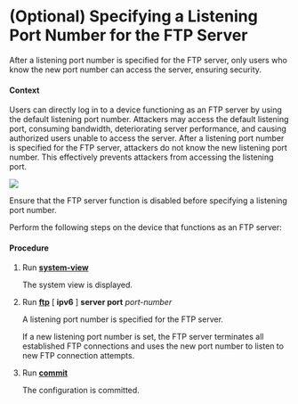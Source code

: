 (Optional) Specifying a Listening Port Number for the FTP Server
================================================================

After a listening port number is specified for the FTP server, only users who know the new port number can access the server, ensuring security.

#### Context

Users can directly log in to a device functioning as an FTP server by using the default listening port number. Attackers may access the default listening port, consuming bandwidth, deteriorating server performance, and causing authorized users unable to access the server. After a listening port number is specified for the FTP server, attackers do not know the new listening port number. This effectively prevents attackers from accessing the listening port.

![](../../../../public_sys-resources/note_3.0-en-us.png) 

Ensure that the FTP server function is disabled before specifying a listening port number.

Perform the following steps on the device that functions as an FTP server:


#### Procedure

1. Run [**system-view**](cmdqueryname=system-view)
   
   
   
   The system view is displayed.
2. Run [**ftp**](cmdqueryname=ftp) [ **ipv6** ] **server port** *port-number*
   
   
   
   A listening port number is specified for the FTP server.
   
   If a new listening port number is set, the FTP server terminates all established FTP connections and uses the new port number to listen to new FTP connection attempts.
3. Run [**commit**](cmdqueryname=commit)
   
   
   
   The configuration is committed.
